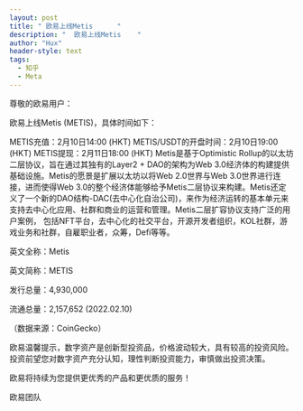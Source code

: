 ```yaml
---
layout: post
title: " 欧易上线Metis      "
description: "  欧易上线Metis    "
author: "Hux"
header-style: text
tags:
  - 知乎
  - Meta
---
```



尊敬的欧易用户：

欧易上线Metis (METIS)，具体时间如下：

METIS充值：2月10日14:00 (HKT)
METIS/USDT的开盘时间：2月10日19:00 (HKT)
METIS提现：2月11日18:00 (HKT)
Metis是基于Optimistic Rollup的以太坊二层协议，旨在通过其独有的Layer2 + DAO的架构为Web 3.0经济体的构建提供基础设施。Metis的愿景是扩展以太坊以将Web 2.0世界与Web 3.0世界进行连接，进而使得Web 3.0的整个经济体能够给予Metis二层协议来构建。Metis还定义了一个新的DAO结构-DAC(去中心化自治公司)，来作为经济运转的基本单元来支持去中心化应用、社群和商业的运营和管理。Metis二层扩容协议支持广泛的用户案例， 包括NFT平台，去中心化的社交平台，开源开发者组织，KOL社群，游戏业务和社群，自雇职业者，众筹，Defi等等。

英文全称：Metis

英文简称：METIS

发行总量：4,930,000

流通总量：2,157,652 (2022.02.10)

（数据来源：CoinGecko）

 

欧易温馨提示，数字资产是创新型投资品，价格波动较大，具有较高的投资风险。投资前望您对数字资产充分认知，理性判断投资能力，审慎做出投资决策。

欧易将持续为您提供更优秀的产品和更优质的服务！ 

欧易团队
